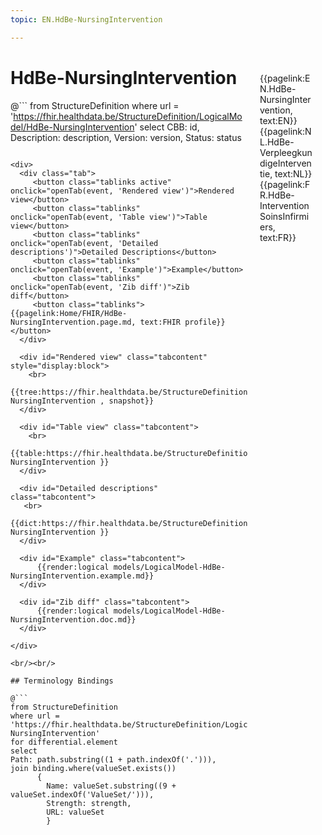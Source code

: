 ```yaml
---
topic: EN.HdBe-NursingIntervention

---
```


<div style="float:right;width:85px;padding:10px;margin:10">
<p>{{pagelink:EN.HdBe-NursingIntervention, text:EN}}  {{pagelink:NL.HdBe-VerpleegkundigeInterventie, text:NL}}  {{pagelink:FR.HdBe-InterventionSoinsInfirmiers, text:FR}}<p>
</div>

# HdBe-NursingIntervention



@```
from StructureDefinition
where url = 'https://fhir.healthdata.be/StructureDefinition/LogicalModel/HdBe-NursingIntervention'
select 
CBB: id,
Description: description, 
Version: version,
Status: status
```

<div>
  <div class="tab">
     <button class="tablinks active" onclick="openTab(event, 'Rendered view')">Rendered view</button>
     <button class="tablinks" onclick="openTab(event, 'Table view')">Table view</button>
     <button class="tablinks" onclick="openTab(event, 'Detailed descriptions')">Detailed Descriptions</button>
     <button class="tablinks" onclick="openTab(event, 'Example')">Example</button>
     <button class="tablinks" onclick="openTab(event, 'Zib diff')">Zib diff</button>
     <button class="tablinks">{{pagelink:Home/FHIR/HdBe-NursingIntervention.page.md, text:FHIR profile}}</button>
  </div>

  <div id="Rendered view" class="tabcontent" style="display:block">
    <br>
      {{tree:https://fhir.healthdata.be/StructureDefinition/LogicalModel/HdBe-NursingIntervention , snapshot}}
  </div>

  <div id="Table view" class="tabcontent">
    <br>
      {{table:https://fhir.healthdata.be/StructureDefinition/LogicalModel/HdBe-NursingIntervention }}
  </div>

  <div id="Detailed descriptions" class="tabcontent">
   <br>
      {{dict:https://fhir.healthdata.be/StructureDefinition/LogicalModel/HdBe-NursingIntervention }}
  </div>

  <div id="Example" class="tabcontent">
      {{render:logical models/LogicalModel-HdBe-NursingIntervention.example.md}}
  </div>

  <div id="Zib diff" class="tabcontent">
      {{render:logical models/LogicalModel-HdBe-NursingIntervention.doc.md}}
  </div>

</div>

<br/><br/> 

## Terminology Bindings

@```
from StructureDefinition
where url = 'https://fhir.healthdata.be/StructureDefinition/LogicalModel/HdBe-NursingIntervention'
for differential.element
select
Path: path.substring((1 + path.indexOf('.'))),
join binding.where(valueSet.exists())
      { 
        Name: valueSet.substring((9 + valueSet.indexOf('ValueSet/'))),
        Strength: strength,
        URL: valueSet
        }
```  